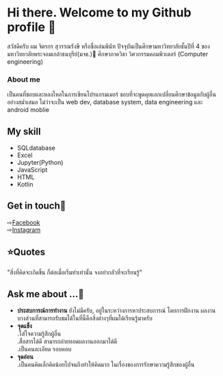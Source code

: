 # Hi there. Welcome to my Github profile 👋

สวัสดีครับ ผม จิตรกร สุวรรณรังษี หรือชื่อเล่นพีนัท 
ปัจจุบันเป็นศึกษามหาวิทยาลัยชั้นปีที่ 4 ของ มหาวิทยาลัยพระจอมเกล้าธนบุรีย์(มจธ.)🏫 ศึกษาภาควิชา วิศวกรรมคอมพิวเตอร์ (Computer engineering)
### About me
เป็นคนที่ชอบและหลงไหลในการเขียนโปรแกรมเมอร์ ชอบที่จะพูดคุยแลกเปลี่ยนศึกษาข้อมูลกับผู้อื่นอย่างสม่ำเสมอ ไม่ว่าจะเป็น  web dev, database system, data engineering และ android moblie


## My skill
- SQLdatabase
- Excel
- Jupyter(Python)
- JavaScript
- HTML
- Kotlin

## Get in touch💖
⇨[Facebook](https://www.facebook.com/penut.jitakorn)<br>
⇨[Instagram](https://www.instagram.com/peanut_jtk/)<br>

## ⭐Quotes
"สิ่งที่คิดจะเกิดขึ้น ก็ต่อเมื่อเริ่มทำเท่านั้น จงอย่ากลัวที่จะเรียนรู้"

## Ask me about ...💬
- **ประสบการณ์การทำงาน** ยังไม่มีครับ, อยู่ในระหว่างการหาประสบการณ์ โดยการฝึกงาน ผลงานบางส่วนที่สามารถรับชมได้ในที่นี้คือสิ่งต่างๆที่ผมได้เรียนรู้มาครับ
- **จุดแข็ง**  
  .ใส่ใจความรู้สึกผู้อื่น  
  .สื่อสารได้ดี สามารถถ่ายทอดผลงานออกมาได้ดี  
  .เป็นคนละเอียด รอบคอบ
- **จุดอ่อน**  
  .เป็นคนคิดเล็กคิดน้อยไปจนถึงทำให้คิดมาก ในเรื่องของการรักษาความรู้สึกของผู้อื่น



<!--
**PeanutJTK/PeanutJTK** is a ✨ _special_ ✨ repository because its `README.md` (this file) appears on your GitHub profile.

Here are some ideas to get you started:

- 🔭 I’m currently working on ...
- 🌱 I’m currently learning ...
- 👯 I’m looking to collaborate on ...
- 🤔 I’m looking for help with ...
- 💬 Ask me about ...
- 📫 How to reach me: ...
- 😄 Pronouns: ...
- ⚡ Fun fact: ...
-->
